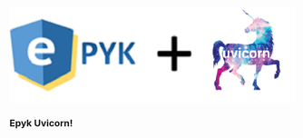 
![](https://raw.githubusercontent.com/marlyk/epyk-uvicorn/master/static/images/logo.ico)

### Epyk Uvicorn!


